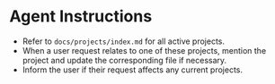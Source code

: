 # Agent Instructions

- Refer to `docs/projects/index.md` for all active projects.
- When a user request relates to one of these projects, mention the project and
  update the corresponding file if necessary.
- Inform the user if their request affects any current projects.

